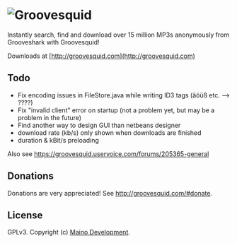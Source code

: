 # ![Groovesquid](http://i.imgur.com/1MNc63y.png)

Instantly search, find and download over 15 million MP3s anonymously from Grooveshark with Groovesquid!

Downloads at [http://groovesquid.com](http://groovesquid.com)

## Todo
* Fix encoding issues in FileStore.java while writing ID3 tags (äöüß etc. --> ????)
* Fix "invalid client" error on startup (not a problem yet, but may be a problem in the future)
* Find another way to design GUI than netbeans designer
* download rate (kb/s) only shown when downloads are finished
* duration & kBit/s preloading

Also see https://groovesquid.uservoice.com/forums/205365-general

## Donations
Donations are very appreciated! See http://groovesquid.com/#donate.

## License
GPLv3. Copyright (c) [Maino Development](http://maino.in).
